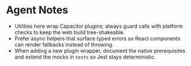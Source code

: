 # Agent Notes

- Utilities here wrap Capacitor plugins; always guard calls with platform checks to keep the web build tree-shakeable.
- Prefer async helpers that surface typed errors so React components can render fallbacks instead of throwing.
- When adding a new plugin wrapper, document the native prerequisites and extend the mocks in `tests` so Jest stays deterministic.

